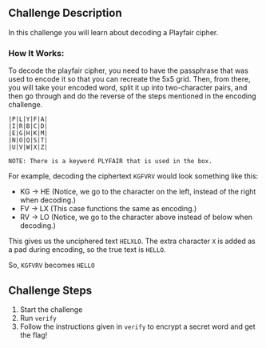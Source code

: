 ## Challenge Description
In this challenge you will learn about decoding a Playfair cipher.

### How It Works:

To decode the playfair cipher, you need to have the passphrase that was used to encode it so that you can recreate the 5x5 grid. Then, from there, you will take your encoded word, split it up into two-character pairs, and then go through and do the reverse of the steps mentioned in the encoding challenge. 

```
|P|L|Y|F|A|
|I|R|B|C|D|
|E|G|H|K|M|
|N|O|Q|S|T|
|U|V|W|X|Z|

NOTE: There is a keyword PLYFAIR that is used in the box. 
```

For example, decoding the ciphertext `KGFVRV` would look something like this:

- KG -> HE (Notice, we go to the character on the left, instead of the right when decoding.)
- FV -> LX (This case functions the same as encoding.)
- RV -> LO (Notice, we go to the character above instead of below when decoding.)

This gives us the unciphered text `HELXLO`. The extra character `X` is added as a pad during encoding, so the true text is `HELLO`. 

So, `KGFVRV` becomes `HELLO`

## Challenge Steps
1. Start the challenge
2. Run `verify`
3. Follow the instructions given in `verify` to encrypt a secret word and get the flag!
